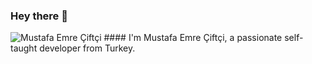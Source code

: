 ### Hey there 👋

![Mustafa Emre Çiftçi](https://user-images.githubusercontent.com/60289215/143676825-5161b0c2-bae8-454f-951a-c0c68cff4cc6.gif) #### I'm Mustafa Emre Çiftçi, a passionate self-taught developer from Turkey. 
